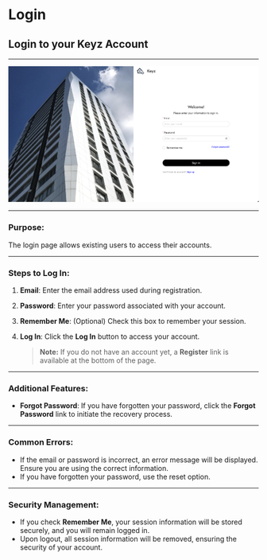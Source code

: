# Login

## Login to your Keyz Account

---

![Keyz Login Form](../../Images/login.png)

---

### Purpose:

The login page allows existing users to access their accounts.

---

### Steps to Log In:

1. **Email**: Enter the email address used during registration.
2. **Password**: Enter your password associated with your account.
3. **Remember Me**: (Optional) Check this box to remember your session.
4. **Log In**: Click the **Log In** button to access your account.

   > **Note:** If you do not have an account yet, a **Register** link is available at the bottom of the page.

---

### Additional Features:

- **Forgot Password**: If you have forgotten your password, click the **Forgot Password** link to initiate the recovery process.

---

### Common Errors:

- If the email or password is incorrect, an error message will be displayed. Ensure you are using the correct information.
- If you have forgotten your password, use the reset option.

---

### Security Management:

- If you check **Remember Me**, your session information will be stored securely, and you will remain logged in.
- Upon logout, all session information will be removed, ensuring the security of your account.
